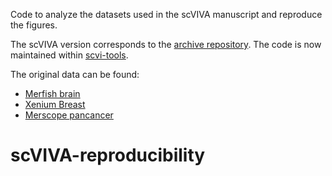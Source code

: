 Code to analyze the datasets used in the scVIVA manuscript and reproduce the figures. 


The scVIVA version corresponds to the [archive repository](https://github.com/YosefLab/niche-VI). The code is now maintained within [scvi-tools](scvi-tools.org). 


The original data can be found: 

- [Merfish brain](https://cellxgene.cziscience.com/collections/0cca8620-8dee-45d0-aef5-23f032a5cf09)
- [Xenium Breast](https://www.10xgenomics.com/products/xenium-in-situ/preview-dataset-human-breast)
- [Merscope pancancer](https://info.vizgen.com/merscope-ffpe-solution)

# scVIVA-reproducibility
